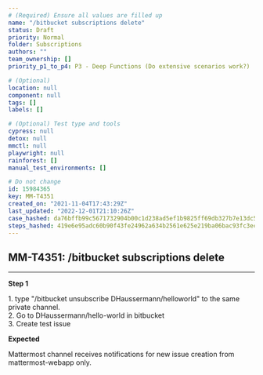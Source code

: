 ```yaml
---
# (Required) Ensure all values are filled up
name: "/bitbucket subscriptions delete"
status: Draft
priority: Normal
folder: Subscriptions
authors: ""
team_ownership: []
priority_p1_to_p4: P3 - Deep Functions (Do extensive scenarios work?)

# (Optional)
location: null
component: null
tags: []
labels: []

# (Optional) Test type and tools
cypress: null
detox: null
mmctl: null
playwright: null
rainforest: []
manual_test_environments: []

# Do not change
id: 15984365
key: MM-T4351
created_on: "2021-11-04T17:43:29Z"
last_updated: "2022-12-01T21:10:26Z"
case_hashed: da76bffb99c5671732904b00c1d238ad5ef1b9825ff69db327b7e13dc58e6379adf9540543a70f6258b89de2b74e6888
steps_hashed: 419e6e95adc60b90f43fe24962a634b2561e625e219ba06bac93fc3ec7b0be6ac1f97b6eb2889b1b96385016cc5c6b2e
---
```


<!-- (Auto-generated) Based on frontmatter's "key" and "name" -->

## MM-T4351: /bitbucket subscriptions delete

---

**Step 1**

1\. type "/bitbucket unsubscribe DHaussermann/helloworld" to the same private channel.\
2\. Go to DHaussermann/hello-world in bitbucket\
3\. Create test issue

**Expected**

Mattermost channel receives notifications for new issue creation from mattermost-webapp only.
